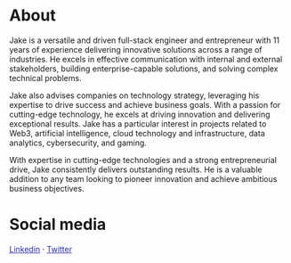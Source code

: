 <div id="top"></div>

# **About**
Jake is a versatile and driven full-stack engineer and entrepreneur with 11 years of experience delivering innovative solutions across a range of industries. He excels in effective communication with internal and external stakeholders, building enterprise-capable solutions, and solving complex technical problems.

Jake also advises companies on technology strategy, leveraging his expertise to drive success and achieve business goals. With a passion for cutting-edge technology, he excels at driving innovation and delivering exceptional results. Jake has a particular interest in projects related to Web3, artificial intelligence, cloud technology and infrastructure, data analytics, cybersecurity, and gaming.

With expertise in cutting-edge technologies and a strong entrepreneurial drive, Jake consistently delivers outstanding results. He is a valuable addition to any team looking to pioneer innovation and achieve ambitious business objectives.

# **Social media**

<p align="left">
  <a href="https://www.linkedin.com/in/onlyimmutable/" target="_blank" style="color: #2C2CAE">Linkedin</a>
  ·
  <a href="https://www.twitter.com/onlyimmutable/" target="_blank" style="color: #2C2CAE">Twitter</a>
</p>
